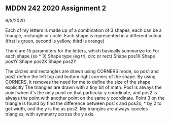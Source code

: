 ## MDDN 242 2020 Assignment 2

6/5/2020

Each of my letters is made up of a combination of 3 shapes, each can be a triangle, rectangle or circle. Each shape is represented in a different colour
(first is green, second is yellow, third is orange)

There are 15 parameters for the letters, which basically summarize to:
For each shape (so * 3)
	Shape type (eg tri, circ or rect)
	Shape pos1X
	Shape pos1Y
	Shape pos2X
	Shape pos2Y

The circles and rectangles are drawn using CORNERS mode, so pos1 and pos2 define the left top and bottom right corners of the shape.
By using CORNERS, it removes the need for me to define the size of the shape explicitly
The triangles are drawn with a tiny bit of math. Pos1 is always the point when it's the only point on that particular y coordinate,
and pos2 is always the point with another point on the same y coordinate. Point 3 on the triangle is found by find the difference between
pos1x and pos2x, * by 2 to get width, and the y is the as pos2. My triangles are always isoceles triangles, with symmetry across the 
y axis.

